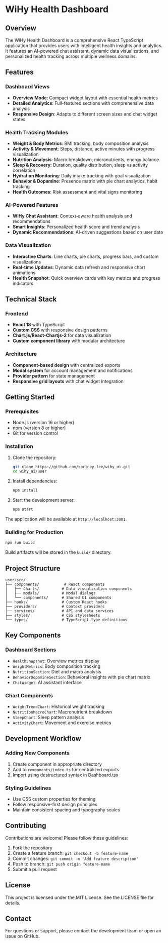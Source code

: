 # WiHy Health Dashboard

## Overview
The WiHy Health Dashboard is a comprehensive React TypeScript application that provides users with intelligent health insights and analytics. It features an AI-powered chat assistant, dynamic data visualizations, and personalized health tracking across multiple wellness domains.

## Features

### **Dashboard Views**
- **Overview Mode**: Compact widget layout with essential health metrics
- **Detailed Analytics**: Full-featured sections with comprehensive data analysis
- **Responsive Design**: Adapts to different screen sizes and chat widget states

### **Health Tracking Modules**
- **Weight & Body Metrics**: BMI tracking, body composition analysis
- **Activity & Movement**: Steps, distance, active minutes with progress visualization
- **Nutrition Analysis**: Macro breakdown, micronutrients, energy balance
- **Sleep & Recovery**: Duration, quality distribution, sleep vs activity correlation
- **Hydration Monitoring**: Daily intake tracking with goal visualization
- **Behavior & Dopamine**: Presence matrix with pie chart analytics, habit tracking
- **Health Outcomes**: Risk assessment and vital signs monitoring

### **AI-Powered Features**
- **WiHy Chat Assistant**: Context-aware health analysis and recommendations
- **Smart Insights**: Personalized health score and trend analysis
- **Dynamic Recommendations**: AI-driven suggestions based on user data

### **Data Visualization**
- **Interactive Charts**: Line charts, pie charts, progress bars, and custom visualizations
- **Real-time Updates**: Dynamic data refresh and responsive chart animations
- **Health Snapshot**: Quick overview cards with key metrics and progress indicators

## Technical Stack

### Frontend
- **React 18** with TypeScript
- **Custom CSS** with responsive design patterns
- **Chart.js/React-Chartjs-2** for data visualization
- **Custom component library** with modular architecture

### Architecture
- **Component-based design** with centralized exports
- **Modal system** for account management and notifications
- **Provider pattern** for state management
- **Responsive grid layouts** with chat widget integration

## Getting Started

### Prerequisites
- Node.js (version 16 or higher)
- npm (version 8 or higher)
- Git for version control

### Installation
1. Clone the repository:
   ```bash
   git clone https://github.com/kortney-lee/wihy_ui.git
   cd wihy_ui/user
   ```

2. Install dependencies:
   ```bash
   npm install
   ```

3. Start the development server:
   ```bash
   npm start
   ```

The application will be available at `http://localhost:3001`.

### Building for Production
```bash
npm run build
```
Build artifacts will be stored in the `build/` directory.

## Project Structure

```
user/src/
├── components/           # React components
│   ├── Charts/          # Data visualization components
│   ├── modals/          # Modal dialogs
│   └── components/      # Shared UI components
├── hooks/               # Custom React hooks
├── providers/           # Context providers
├── services/            # API and data services
├── styles/              # CSS stylesheets
└── types/               # TypeScript type definitions
```

## Key Components

### Dashboard Sections
- `HealthSnapshot`: Overview metrics display
- `WeightMetrics`: Body composition tracking
- `NutritionSection`: Diet and macro analysis
- `BehaviorDopamineSection`: Behavioral insights with pie chart matrix
- `ChatWidget`: AI assistant interface

### Chart Components
- `WeightTrendChart`: Historical weight tracking
- `NutritionMacroChart`: Macronutrient breakdown
- `SleepChart`: Sleep pattern analysis
- `ActivityChart`: Movement and exercise metrics

## Development Workflow

### Adding New Components
1. Create component in appropriate directory
2. Add to `components/index.ts` for centralized exports
3. Import using destructured syntax in Dashboard.tsx

### Styling Guidelines
- Use CSS custom properties for theming
- Follow responsive-first design principles
- Maintain consistent spacing and typography scales

## Contributing
Contributions are welcome! Please follow these guidelines:

1. Fork the repository
2. Create a feature branch: `git checkout -b feature-name`
3. Commit changes: `git commit -m 'Add feature description'`
4. Push to branch: `git push origin feature-name`
5. Submit a pull request

## License
This project is licensed under the MIT License. See the LICENSE file for details.

## Contact
For questions or support, please contact the development team or open an issue on GitHub.